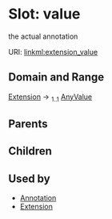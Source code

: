 
# Slot: value

the actual annotation

URI: [linkml:extension_value](https://w3id.org/linkml/extension_value)


## Domain and Range

[Extension](Extension.md) &#8594;  <sub>1..1</sub> [AnyValue](AnyValue.md)

## Parents


## Children


## Used by

 * [Annotation](Annotation.md)
 * [Extension](Extension.md)
